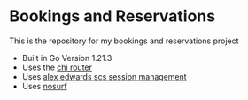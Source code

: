 # Bookings and Reservations

This is the repository for my bookings and reservations project

- Built in Go Version 1.21.3
- Uses the [chi router](https://github.com/go-chi/chi)
- Uses [alex edwards scs session management](https://github.com/alexedwards/scs/v2)
- Uses [nosurf](https://github.com/justinas/nosurf)
